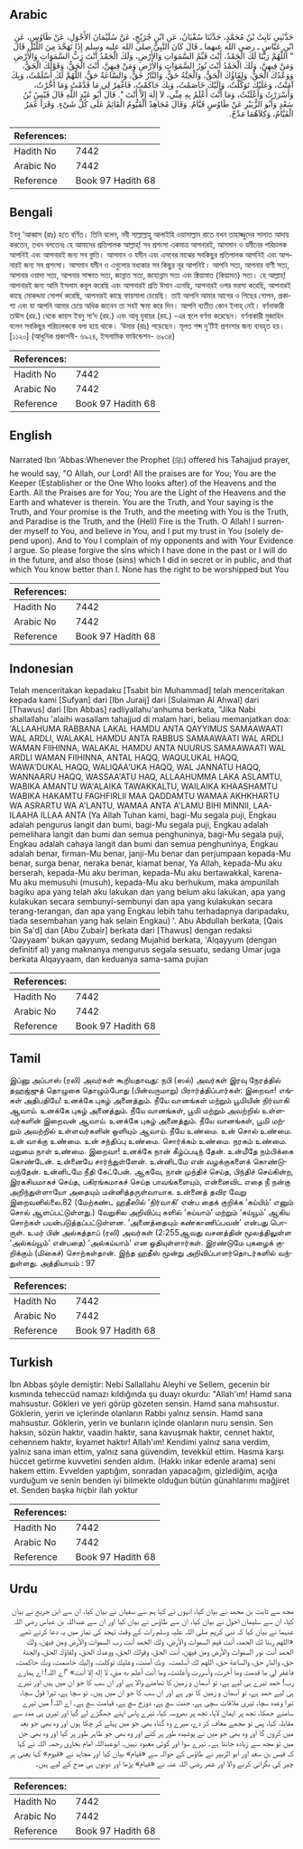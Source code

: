 ## Arabic


<div dir="rtl" lang="ar" style={{fontSize:'larger',backgroundColor:'#f8f9fa',padding:20}}>
حَدَّثَنِي ثَابِتُ بْنُ مُحَمَّدٍ، حَدَّثَنَا سُفْيَانُ، عَنِ ابْنِ جُرَيْجٍ، عَنْ سُلَيْمَانَ الأَحْوَلِ، عَنْ طَاوُسٍ، عَنِ ابْنِ عَبَّاسٍ ـ رضى الله عنهما ـ قَالَ كَانَ النَّبِيُّ صلى الله عليه وسلم إِذَا تَهَجَّدَ مِنَ اللَّيْلِ قَالَ ‏ "‏ اللَّهُمَّ رَبَّنَا لَكَ الْحَمْدُ، أَنْتَ قَيِّمُ السَّمَوَاتِ وَالأَرْضِ، وَلَكَ الْحَمْدُ أَنْتَ رَبُّ السَّمَوَاتِ وَالأَرْضِ وَمَنْ فِيهِنَّ، وَلَكَ الْحَمْدُ أَنْتَ نُورُ السَّمَوَاتِ وَالأَرْضِ وَمَنْ فِيهِنَّ، أَنْتَ الْحَقُّ، وَقَوْلُكَ الْحَقُّ، وَوَعْدُكَ الْحَقُّ، وَلِقَاؤُكَ الْحَقُّ، وَالْجَنَّةُ حَقٌّ، وَالنَّارُ حَقٌّ، وَالسَّاعَةُ حَقٌّ، اللَّهُمَّ لَكَ أَسْلَمْتُ، وَبِكَ آمَنْتُ، وَعَلَيْكَ تَوَكَّلْتُ، وَإِلَيْكَ خَاصَمْتُ، وَبِكَ حَاكَمْتُ، فَاغْفِرْ لِي مَا قَدَّمْتُ وَمَا أَخَّرْتُ، وَأَسْرَرْتُ وَأَعْلَنْتُ، وَمَا أَنْتَ أَعْلَمُ بِهِ مِنِّي، لاَ إِلَهَ إِلاَّ أَنْتَ ‏"‏‏.‏ قَالَ أَبُو عَبْدِ اللَّهِ قَالَ قَيْسُ بْنُ سَعْدٍ وَأَبُو الزُّبَيْرِ عَنْ طَاوُسٍ قَيَّامٌ‏.‏ وَقَالَ مُجَاهِدٌ الْقَيُّومُ الْقَائِمُ عَلَى كُلِّ شَىْءٍ‏.‏ وَقَرَأَ عُمَرُ الْقَيَّامُ، وَكِلاَهُمَا مَدْحٌ‏.‏
</div>
<div style={{backgroundColor:'#f8f9fa',padding:20, marginBottom: 10}}><table> <thead> <tr> <th>References:</th> <th></th> </tr> </thead> <tbody><tr><td>Hadith No</td><td>7442</td></tr><tr><td>Arabic No</td><td>7442</td></tr><tr><td>Reference</td><td>Book 97 Hadith 68</td></tr></tbody></table></div>

## Bengali


<div dir="ltr" lang="bn" style={{fontSize:'larger',backgroundColor:'#f8f9fa',padding:20}}>
ইবনু ‘আব্বাস (রাঃ) হতে বর্ণিত। তিনি বলেন, নবী সাল্লাল্লাহু আলাইহি ওয়াসাল্লাম রাতে যখন তাহাজ্জুদের সালাত আদায় করতেন, তখন বলতেনঃ হে আমাদের প্রতিপালক আল্লাহ্! সব প্রশংসা একমাত্র আপনারই, আসমান ও যমীনের পরিচালক আপনিই এবং আপনারই জন্য সব স্তুতি। আসমান ও যমীন এবং এসবের মাঝের সবকিছুর প্রতিপালক আপনিই এবং আপনারই জন্য সব প্রশংসা। আসমান যমীন ও এগুলোর মধ্যকার সব কিছুর নূর আপনিই। আপনি সত্য, আপনার বাণী সত্য, আপনার ওয়াদা সত্য, আপনার সাক্ষাত সত্য, জান্নাত সত্য, জাহান্নাম সত্য এবং ক্বিয়ামাত (কিয়ামত) সত্য। হে আল্লাহ্! আপনারই জন্য আমি ইসলাম কবূল করেছি এবং আপনারই প্রতি ঈমান এনেছি, আপনারই ওপর ভরসা করেছি, আপনারই কাছে মোকদ্দমা সোপর্দ করেছি, আপনারই কাছে ফায়সালা চেয়েছি। তাই আপনি আমার আগের ও পিছের গোপন, প্রকাশ্য এবং যা আপনি আমার চেয়ে অধিক জানেন তা সবই ক্ষমা করে দিন। আপনি ব্যতীত কোন ইলাহ্ নেই। বর্ণনাকারী তাঊস (রহ.) থেকে কায়স ইবনু সা‘দ (রহ.) এবং আবূ যুবায়র (রহ.) -এর স্থলে বর্ণনা করেছেন। বর্ণনাকারী মুজাহিদ বলেন সবকিছুর পরিচালককে বলা হয়ে থাকে। ‘উমার (রাঃ) পড়েছেন। মূলত শব্দ দু’টিই প্রশংসার জন্য ব্যবহৃত হয়। [১১২০] (আধুনিক প্রকাশনী- ৬৯২৪, ইসলামিক ফাউন্ডেশন- ৬৯৩৪)
</div>
<div style={{backgroundColor:'#f8f9fa',padding:20, marginBottom: 10}}><table> <thead> <tr> <th>References:</th> <th></th> </tr> </thead> <tbody><tr><td>Hadith No</td><td>7442</td></tr><tr><td>Arabic No</td><td>7442</td></tr><tr><td>Reference</td><td>Book 97 Hadith 68</td></tr></tbody></table></div>

## English


<div dir="ltr" lang="en" style={{fontSize:'larger',backgroundColor:'#f8f9fa',padding:20}}>
Narrated Ibn 'Abbas:Whenever the Prophet (ﷺ) offered his Tahajjud prayer, he would say, "O Allah, our Lord! All the praises are for You; You are the Keeper (Establisher or the One Who looks after) of the Heavens and the Earth. All the Praises are for You; You are the Light of the Heavens and the Earth and whatever is therein. You are the Truth, and Your saying is the Truth, and Your promise is the Truth, and the meeting with You is the Truth, and Paradise is the Truth, and the (Hell) Fire is the Truth. O Allah! I surrender myself to You, and believe in You, and I put my trust in You (solely depend upon). And to You I complain of my opponents and with Your Evidence I argue. So please forgive the sins which I have done in the past or I will do in the future, and also those (sins) which I did in secret or in public, and that which You know better than I. None has the right to be worshipped but You
</div>
<div style={{backgroundColor:'#f8f9fa',padding:20, marginBottom: 10}}><table> <thead> <tr> <th>References:</th> <th></th> </tr> </thead> <tbody><tr><td>Hadith No</td><td>7442</td></tr><tr><td>Arabic No</td><td>7442</td></tr><tr><td>Reference</td><td>Book 97 Hadith 68</td></tr></tbody></table></div>

## Indonesian


<div dir="ltr" lang="id" style={{fontSize:'larger',backgroundColor:'#f8f9fa',padding:20}}>
Telah menceritakan kepadaku [Tsabit bin Muhammad] telah menceritakan kepada kami [Sufyan] dari [Ibn Juraij] dari [Sulaiman Al Ahwal] dari [Thawus] dari [Ibn Abbas] radliyallahu'anhuma berkata, "Jika Nabi shallallahu 'alaihi wasallam tahajjud di malam hari, beliau memanjatkan doa: 'ALLAAHUMA RABBANA LAKAL HAMDU ANTA QAYYIMUS SAMAAWAATI WAL ARDLI, WALAKAL HAMDU ANTA RABBUS SAMAAWAATI WAL ARDLI WAMAN FIIHINNA, WALAKAL HAMDU ANTA NUURUS SAMAAWAATI WAL ARDLI WAMAN FIIHINNA, ANTAL HAQQ, WAQULUKAL HAQQ, WAWA'DUKAL HAQQ, WALIQAA'UKA HAQQ, WAL JANNATU HAQQ, WANNAARU HAQQ, WASSAA'ATU HAQ, ALLAAHUMMA LAKA ASLAMTU, WABIKA AMANTU WA'ALAIKA TAWAKKALTU, WAILAIKA KHAASHAMTU WABIKA HAKAMTU FAGHFIRLII MAA QADDAMTU WAMAA AKHKHARTU WA ASRARTU WA A'LANTU, WAMAA ANTA A'LAMU BIHI MINNII, LAA-ILAAHA ILLAA ANTA (Ya Allah Tuhan kami, bagi-Mu segala puji, Engkau adalah pengurus langit dan bumi, bagi-Mu segala puji, Engkau adalah pemelihara langit dan bumi dan semua penghuninya, bagi-Mu segala puji, Engkau adalah cahaya langit dan bumi dan semua penghuninya, Engkau adalah benar, firman-Mu benar, janji-Mu benar dan perjumpaan kepada-Mu benar, surga benar, neraka benar, kiamat benar, Ya Allah, kepada-Mu aku berserah, kepada-Mu aku beriman, kepada-Mu aku bertawakkal, karena-Mu aku memusuhi (musuh), kepada-Mu aku berhukum, maka ampunilah bagiku apa yang telah aku lakukan dan yang belum aku lakukan, apa yang kulakukan secara sembunyi-sembunyi dan apa yang kulakukan secara terang-terangan, dan apa yang Engkau lebih tahu terhadapnya daripadaku, tiada sesembahan yang hak selain Engkau) '. Abu Abdullah berkata, [Qais bin Sa'd] dan [Abu Zubair] berkata dari [Thawus] dengan redaksi 'Qayyaam' bukan qayyum, sedang Mujahid berkata, 'Alqayyum (dengan definitif al) yang maknanya mengurus segala sesuatu, sedang Umar juga berkata Alqayyaam, dan keduanya sama-sama pujian
</div>
<div style={{backgroundColor:'#f8f9fa',padding:20, marginBottom: 10}}><table> <thead> <tr> <th>References:</th> <th></th> </tr> </thead> <tbody><tr><td>Hadith No</td><td>7442</td></tr><tr><td>Arabic No</td><td>7442</td></tr><tr><td>Reference</td><td>Book 97 Hadith 68</td></tr></tbody></table></div>

## Tamil


<div dir="ltr" lang="ta" style={{fontSize:'larger',backgroundColor:'#f8f9fa',padding:20}}>
இப்னு அப்பாஸ் (ரலி) அவர்கள் கூறியதாவது: நபி (ஸல்) அவர்கள் இரவு நேரத்தில் தஹஜ்ஜுத் தொழுகை தொழும்போது (பின்வருமாறு) பிரார்த்திப்பார்கள்: இறைவா! எங்கள் அதிபதியே! உனக்கே புகழ் அனைத்தும். நீயே வானங்கள் மற்றும் பூமியின் நிர்வாகி ஆவாய். உனக்கே புகழ் அனைத்தும். நீயே வானங்கள், பூமி மற்றும் அவற்றில் உள்ளவர்களின் இறைவன் ஆவாய். உனக்கே புகழ் அனைத்தும். நீயே வானங்கள், பூமி மற்றும் அவற்றில் உள்ளவர்களின் ஒளியும் ஆவாய். நீயே உண்மை. உன் சொல் உண்மை. உன் வாக்கு உண்மை. உன் சந்திப்பு உண்மை. சொர்க்கம் உண்மை. நரகம் உண்மை. மறுமை நாள் உண்மை. இறைவா! உனக்கே நான் கீழ்ப்படிந் தேன். உன்மீதே நம்பிக்கை கொண்டேன். உன்னையே சார்ந்துள்ளேன். உன்னிடமே என் வழக்குகளைக் கொண்டுவந்தேன். உன்னிடமே நீதி கேட்பேன். ஆகவே, நான் முந்திச் செய்த, பிந்திச் செய்கின்ற, இரகசியமாகச் செய்த, பகிரங்கமாகச் செய்த பாவங்களையும், என்னைவிட எதை நீ நன்கு அறிந்துள்ளாயோ அதையும் மன்னித்தருள்வாயாக. உன்னைத் தவிர வேறு இறைவனில்லை.82 (மேற்கண்ட ஹதீஸில் ‘நிர்வாகி’ என்ப தைக் குறிக்க ‘கய்யிம்’ எனும் சொல் ஆளப்பட்டுள்ளது.) வேறுசில அறிவிப்பு களில் ‘கய்யாம்’ மற்றும் ‘கய்யூம்’ ஆகிய சொற்கள் பயன்படுத்தப்பட்டுள்ளன. ‘அனைத்தையும் கண்காணிப்பவன்’ என்பது பொருள். உமர் பின் அல்கத்தாப் (ரலி) அவர்கள் (2:255ஆவது வசனத்தின் மூலத்திலுள்ள ‘அல்கய்யூம்’ என்பதை) ‘அல்கய்யாம்’ என ஓதியுள்ளார்கள். இரண்டுமே புகழைக் குறிக்கும் (மிகைச்) சொற்கள்தான். இந்த ஹதீஸ் மூன்று அறிவிப்பாளர்தொடர்களில் வந்துள்ளது. அத்தியாயம் : 97
</div>
<div style={{backgroundColor:'#f8f9fa',padding:20, marginBottom: 10}}><table> <thead> <tr> <th>References:</th> <th></th> </tr> </thead> <tbody><tr><td>Hadith No</td><td>7442</td></tr><tr><td>Arabic No</td><td>7442</td></tr><tr><td>Reference</td><td>Book 97 Hadith 68</td></tr></tbody></table></div>

## Turkish


<div dir="ltr" lang="tr" style={{fontSize:'larger',backgroundColor:'#f8f9fa',padding:20}}>
İbn Abbas şöyle demiştir: Nebi Sallallahu Aleyhi ve Sellem, gecenin bir kısmında teheccüd namazı kıldığında şu duayı okurdu: "Allah'ım! Hamd sana mahsustur. Gökleri ve yeri görüp gözeten sensin. Hamd sana mahsustur. Göklerin, yerin ve içlerinde olanların Rabbi yalnız sensin. Hamd sana mahsustur. Göklerin, yerin ve bunların içinde olanların nuru sensin. Sen haksın, sözün haktır, vaadin haktır, sana kavuşmak haktır, cennet haktır, cehennem haktır, kıyamet haktır! Allah'ım! Kendimi yalnız sana verdim, yalnız sana iman ettim, yalnız sana güvendim, tevekkül ettim. Hasma karşı hüccet getirme kuvvetini senden aldım. (Hakkı inkar edenle arama) seni hakem ettim. Evvelden yaptığım, sonradan yapacağım, gizlediğim, açığa vurduğum ve senin benden iyi bilmekte olduğun bütün günahlarımı mağjiret et. Senden başka hiçbir ilah yoktur
</div>
<div style={{backgroundColor:'#f8f9fa',padding:20, marginBottom: 10}}><table> <thead> <tr> <th>References:</th> <th></th> </tr> </thead> <tbody><tr><td>Hadith No</td><td>7442</td></tr><tr><td>Arabic No</td><td>7442</td></tr><tr><td>Reference</td><td>Book 97 Hadith 68</td></tr></tbody></table></div>

## Urdu


<div dir="rtl" lang="ur" style={{fontSize:'larger',backgroundColor:'#f8f9fa',padding:20}}>
مجھ سے ثابت بن محمد نے بیان کیا، انہوں نے کہا ہم سے سفیان نے بیان کیا، ان سے ابن جریج نے بیان کیا، ان سے سلیمان احول نے بیان کیا، ان سے طاؤس نے بیان کیا اور ان سے عبداللہ بن عباس رضی اللہ عنہما نے بیان کیا کہ نبی کریم صلی اللہ علیہ وسلم رات کے وقت تہجد کی نماز میں یہ دعا کرتے تھے «اللهم ربنا لك الحمد،‏‏‏‏ ‏‏‏‏أنت قيم السموات والأرض،‏‏‏‏ ‏‏‏‏ولك الحمد أنت رب السموات والأرض ومن فيهن،‏‏‏‏ ‏‏‏‏ولك الحمد أنت نور السموات والأرض ومن فيهن،‏‏‏‏ ‏‏‏‏أنت الحق،‏‏‏‏ ‏‏‏‏وقولك الحق،‏‏‏‏ ‏‏‏‏ووعدك الحق،‏‏‏‏ ‏‏‏‏ولقاؤك الحق،‏‏‏‏ ‏‏‏‏والجنة حق،‏‏‏‏ ‏‏‏‏والنار حق،‏‏‏‏ ‏‏‏‏والساعة حق،‏‏‏‏ ‏‏‏‏اللهم لك أسلمت،‏‏‏‏ ‏‏‏‏ وبك آمنت،‏‏‏‏ ‏‏‏‏وعليك توكلت،‏‏‏‏ ‏‏‏‏وإليك خاصمت،‏‏‏‏ ‏‏‏‏وبك حاكمت،‏‏‏‏ فاغفر لي ما قدمت وما أخرت،‏‏‏‏ ‏‏‏‏وأسررت وأعلنت،‏‏‏‏ ‏‏‏‏وما أنت أعلم به مني،‏‏‏‏ ‏‏‏‏لا إله إلا أنت» ”اے اللہ! اے ہمارے رب! حمد تیرے ہی لیے ہے، تو آسمان و زمین کا تھامنے والا ہے اور ان سب کا جو ان میں ہیں اور تیرے ہی لیے حمد ہے، تو آسمان و زمین کا نور ہے اور ان سب کا جو ان میں ہیں۔ تو سچا ہے، تیرا قول سچا، تیرا وعدہ سچا، تیری ملاقات سچی ہے، جنت سچ ہے، دوزخ سچ ہے، قیامت سچ ہے۔ اے اللہ! میں تیرے سامنے جھکا، تجھ پر ایمان لایا، تجھ پر بھروسہ کیا، تیرے پاس اپنے جھگڑے لے گیا اور تیری ہی مدد سے مقابلہ کیا، پس تو مجھے معاف کر دے، میرے وہ گناہ بھی جو میں پہلے کر چکا ہوں اور وہ بھی جو بعد میں کروں گا اور وہ بھی جو میں نے پوشیدہ طور پر کئے اور وہ بھی جو ظاہر طور پر کیا اور وہ بھی جن میں تو مجھ سے زیادہ جانتا ہے۔ تیرے سوا اور کوئی معبود نہیں۔ ابوعبداللہ امام بخاری رحمہ اللہ نے کہا کہ قیس بن سعد اور ابو الزبیر نے طاؤس کے حوالہ سے «قيام» بیان کیا اور مجاہد نے «قيوم» کہا یعنی ہر چیز کی نگرانی کرنے والا اور عمر رضی اللہ عنہ نے «قيام» پڑھا اور دونوں ہی مدح کے لیے ہیں۔
</div>
<div style={{backgroundColor:'#f8f9fa',padding:20, marginBottom: 10}}><table> <thead> <tr> <th>References:</th> <th></th> </tr> </thead> <tbody><tr><td>Hadith No</td><td>7442</td></tr><tr><td>Arabic No</td><td>7442</td></tr><tr><td>Reference</td><td>Book 97 Hadith 68</td></tr></tbody></table></div>